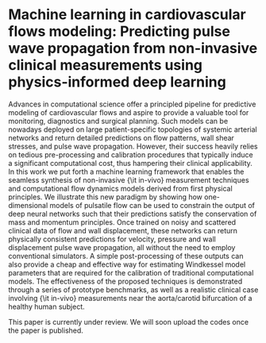 # Machine learning in cardiovascular flows modeling: Predicting pulse wave propagation from non-invasive clinical measurements using physics-informed deep learning

Advances in computational science offer a principled pipeline for predictive modeling of cardiovascular flows and aspire to provide a valuable tool for monitoring, diagnostics and surgical planning. Such models can be nowadays deployed on large patient-specific topologies of systemic arterial networks and return detailed predictions on flow patterns, wall shear stresses, and pulse wave propagation. However, their success heavily relies on tedious  pre-processing and calibration procedures that typically induce a significant computational cost, thus hampering their clinical applicability. In this work we put forth a machine learning framework that enables the seamless synthesis of non-invasive {\it in-vivo} measurement techniques and computational flow dynamics models derived from first physical principles. We illustrate this new paradigm by showing how one-dimensional models of pulsatile flow can be used to constrain the output of deep neural networks such that their predictions satisfy the conservation of mass and momentum principles. Once trained on noisy and scattered clinical data of flow and wall displacement, these networks can return physically consistent predictions for velocity, pressure and wall displacement  pulse wave propagation, all without the need to employ conventional simulators. A simple post-processing of these outputs can also provide a cheap and effective way for estimating Windkessel model parameters that are required for the calibration of traditional computational models. The effectiveness of the proposed techniques is demonstrated through a series of prototype benchmarks, as well as a realistic clinical case involving {\it in-vivo} measurements near the aorta/carotid bifurcation of a healthy human subject.

This paper is currently under review. We will soon upload the codes once the paper is published.
